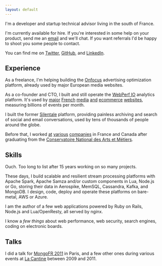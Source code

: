```yaml
---
layout: default
---
```


I'm a developer and startup technical advisor living in the south of France.

I'm currently available for hire. If you're interested in some help on your product, send me an <a href="mailto:nicolas.fouche@gmail.com">email</a> and we'll chat. If you want referrals I'd be happy to shoot you some people to contact.

You can find me on [Twitter](http://twitter.com/nicolas_), [GitHub](http://github.com/nfo), and [LinkedIn](http://www.linkedin.com/in/nicolasfouche).

## Experience

As a freelance, I'm helping building the [Onfocus](http://onfocus.io/) advertising optimization platform, already used by major European media websites.

As a co-founder and CTO, I built and still operate the [WebPerf IO](http://webperf.io/) analytics platform. It's used by [major](http://www.lefigaro.fr) [French](http://www.lexpress.fr) [media](http://www.leparisien.fr) [and](http://www.lequipe.fr/) [ecommerce](http://priceminister.com) [websites](http://www.clubic.com/), measuring billions of events per month.

I built the former [Silentale](http://silentale.com) platform, providing painless archiving and search of social and email conversations, used by tens of thousands of people around the globe.

Before that, I worked [at](http://atos.net) [various](http://www.opentext.com/) [companies](http://www.michelin.com/) in France and Canada after graduating from the [Conservatoire National des Arts et Métiers](http://the.cnam.eu/).

## Skills

Ouch. Too long to list after 15 years working on so many projects.

These days, I build scalable and resilient stream processing platforms with Apache Spark, Apache Samza and/or custom components in Lua, Node.js or Go, storing their data in Aerospike, MemSQL, Cassandra, Kafka, and MongoDB. I design, code, deploy and operate these platforms on bare-metal, AWS or Azure.

I am the author of a few web applications powered by Ruby on Rails, Node.js and Lua/OpenResty, all served by nginx.

I know a *few things* about web performance, web security, search engines, coding on electronic boards.

## Talks

I did a talk for [MongoFR 2011](http://lanyrd.com/2011/mongofr/speakers/) in Paris, and a few other ones during various events at [La Cantine](https://paris.numa.co/) between 2009 and 2011.
